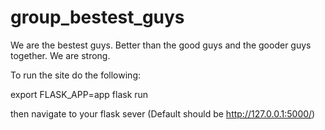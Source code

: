 # group_bestest_guys

We are the bestest guys. Better than the good guys and the gooder guys together. We are strong.

To run the site do the following:

export FLASK_APP=app
flask run

then navigate to your flask sever (Default should be http://127.0.0.1:5000/)